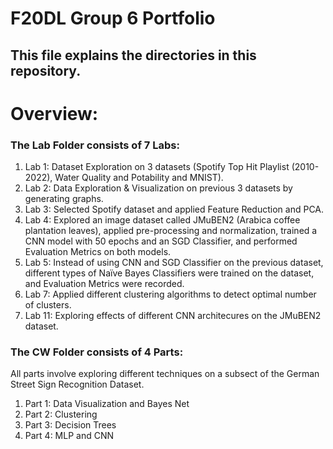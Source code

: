# F20DL Group 6 Portfolio

## This file explains the directories in this repository.

# Overview: 
### The Lab Folder consists of 7 Labs:
1. Lab 1: Dataset Exploration on 3 datasets (Spotify Top Hit Playlist (2010-2022), Water Quality and Potability and MNIST).
2. Lab 2: Data Exploration & Visualization on previous 3 datasets by generating graphs.
3. Lab 3: Selected Spotify dataset and applied Feature Reduction and PCA.
4. Lab 4: Explored an image dataset called JMuBEN2 (Arabica coffee plantation leaves), applied pre-processing and normalization, trained a CNN model with 50 epochs and an SGD Classifier, and performed Evaluation Metrics on both models.
5. Lab 5: Instead of using CNN and SGD Classifier on the previous dataset, different types of Naïve Bayes Classifiers were trained on the dataset, and Evaluation Metrics were recorded.
6. Lab 7: Applied different clustering algorithms to detect optimal number of clusters.  
7. Lab 11: Exploring effects of different CNN architecures on the JMuBEN2 dataset.
   
### The CW Folder consists of 4 Parts:

All parts involve exploring different techniques on a subsect of the German Street Sign Recognition Dataset.
1. Part 1: Data Visualization and Bayes Net
2. Part 2: Clustering 
3. Part 3: Decision Trees
4. Part 4: MLP and CNN




